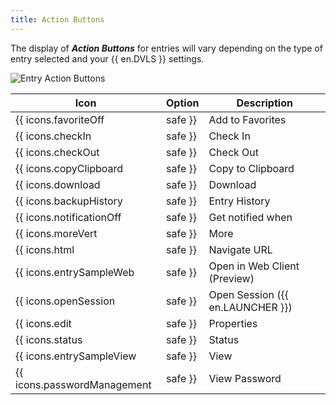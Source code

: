 ```yaml
---
title: Action Buttons
---
```

The display of ***Action Buttons*** for entries will vary depending on the type of entry selected and your {{ en.DVLS }} settings. 

![Entry Action Buttons](https://webdevolutions.azureedge.net/docs/en/server/ServerOp8025.png)

| Icon                                  | Option                           | Description |
| ------------------------------------- | -------------------------------- | ----------- |
| {{ icons.favoriteOff | safe }}        | Add to Favorites                 | Add the selected entry to favorites. |
| {{ icons.checkIn | safe }}            | Check In                         | Release the session from check out.  |
| {{ icons.checkOut | safe }}           | Check Out                        | Reserve the session.                 |
| {{ icons.copyClipboard | safe }}      | Copy to Clipboard                | Copy the field of the selected entry (usually the username or password). |
| {{ icons.download | safe }}           | Download                         | Download a copy of the file contained in the entry.                      |
| {{ icons.backupHistory | safe }}      | Entry History                    | Hover the icon to see who created/edited the entry.                      |
| {{ icons.notificationOff | safe }}    | Get notified when                | Subscribe to receive notifications for changes made on the entry.        |
| {{ icons.moreVert | safe }}           | More                             | Show more options for the selected entry: <br> <ul><li>Save as Template</li><li>Password History</li><li>User Specific Settings</li><li>Move to Vault</li><li>Export (.rdm)</li><li>Duplicate</li><li>Delete</li></ul> |
| {{ icons.html | safe }}               | Navigate URL                     | Open the specified website URL in a new tab. |
| {{ icons.entrySampleWeb | safe }}     | Open in Web Client (Preview)     | Launch a RDP session in a new browser tab.   |
| {{ icons.openSession | safe }}        | Open Session ({{ en.LAUNCHER }}) | Launch a session in {{ en.LAUNCHER }}.       |
| {{ icons.edit | safe }}               | Properties                       | Modify the properties of the selected entry. |
| {{ icons.status | safe }}             | Status                           | Change the ***Default*** status of the selected entry to: <br><ul><li>Locked</li><li>Disabled</li><li>Warning</li><li>Expired</li></ul> |
| {{ icons.entrySampleView | safe }}    | View                             | Display the field of the selected entry.     |
| {{ icons.passwordManagement | safe }} | View Password                    | Display the password of the selected entry.  |
